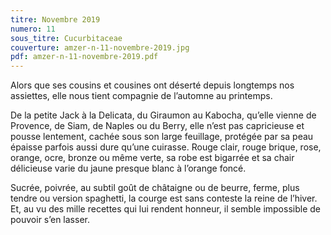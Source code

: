 ```yaml
---
titre: Novembre 2019
numero: 11
sous_titre: Cucurbitaceae
couverture: amzer-n-11-novembre-2019.jpg
pdf: amzer-n-11-novembre-2019.pdf
---
```

Alors que ses cousins et cousines ont déserté depuis longtemps nos assiettes, elle nous tient compagnie de l’automne au printemps. 

De la petite Jack à la Delicata, du Giraumon au Kabocha, qu’elle vienne de Provence, de Siam, de Naples ou du Berry, elle n’est pas capricieuse et pousse lentement, cachée sous son large feuillage, protégée par sa peau épaisse parfois aussi dure qu’une cuirasse. Rouge clair, rouge brique, rose, orange, ocre, bronze ou même verte, sa robe est bigarrée et sa chair délicieuse varie du jaune presque blanc à l’orange foncé.

Sucrée, poivrée, au subtil goût de châtaigne ou de beurre, ferme, plus tendre ou version spaghetti, la courge est sans conteste la reine de l’hiver. Et, au vu des mille recettes qui lui rendent honneur, il semble impossible de pouvoir s’en lasser.



 






